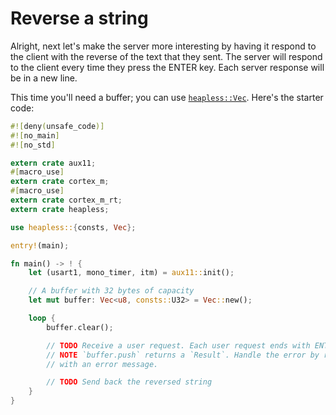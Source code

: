 # Reverse a string

Alright, next let's make the server more interesting by having it respond to the client with the
reverse of the text that they sent. The server will respond to the client every time they press the
ENTER key. Each server response will be in a new line.

This time you'll need a buffer; you can use [`heapless::Vec`]. Here's the starter code:

[`heapless::Vec`]: https://docs.rs/heapless/0.2.1/heapless/struct.Vec.html

``` rust
#![deny(unsafe_code)]
#![no_main]
#![no_std]

extern crate aux11;
#[macro_use]
extern crate cortex_m;
#[macro_use]
extern crate cortex_m_rt;
extern crate heapless;

use heapless::{consts, Vec};

entry!(main);

fn main() -> ! {
    let (usart1, mono_timer, itm) = aux11::init();

    // A buffer with 32 bytes of capacity
    let mut buffer: Vec<u8, consts::U32> = Vec::new();

    loop {
        buffer.clear();

        // TODO Receive a user request. Each user request ends with ENTER
        // NOTE `buffer.push` returns a `Result`. Handle the error by responding
        // with an error message.

        // TODO Send back the reversed string
    }
}
```
